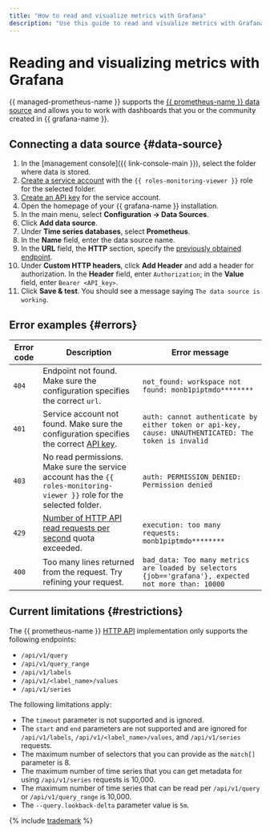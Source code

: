 ```yaml
---
title: "How to read and visualize metrics with Grafana"
description: "Use this guide to read and visualize metrics with Grafana."
---
```


# Reading and visualizing metrics with Grafana

{{ managed-prometheus-name }} supports the [{{ prometheus-name }} data source](https://grafana.com/docs/grafana/latest/datasources/prometheus/) and allows you to work with dashboards that you or the community created in {{ grafana-name }}.

## Connecting a data source {#data-source}

1. In the [management console]({{ link-console-main }}), select the folder where data is stored.
1. [Create a service account](../../../../iam/operations/sa/create.md) with the `{{ roles-monitoring-viewer }}` role for the selected folder.
1. [Create an API key](../../../../iam/operations/api-key/create.md) for the service account.
1. Open the homepage of your {{ grafana-name }} installation.
1. In the main menu, select **Configuration → Data Sources**.
1. Click **Add data source**.
1. Under **Time series databases**, select **Prometheus**.
1. In the **Name** field, enter the data source name.
1. In the **URL** field, the **HTTP** section, specify the [previously obtained endpoint](../index.md#access).
1. Under **Custom HTTP headers**, click **Add Header** and add a header for authorization. In the **Header** field, enter `Authorization`; in the **Value** field, enter `Bearer <API_key>`.
1. Click **Save & test**. You should see a message saying `The data source is working`.

## Error examples {#errors}

| Error code | Description | Error message |
|----|----|----|
| `404` | Endpoint not found. Make sure the configuration specifies the correct `url`. | ```not_found: workspace not found: monb1piptmdo********``` |
| `401` | Service account not found. Make sure the configuration specifies the correct [API key](../../../../iam/concepts/authorization/api-key.md). | ```auth: cannot authenticate by either token or api-key, cause: UNAUTHENTICATED: The token is invalid``` |
| `403` | No read permissions. Make sure the service account has the `{{ roles-monitoring-viewer }}` role for the selected folder. | ```auth: PERMISSION_DENIED: Permission denied``` |
| `429` | [Number of HTTP API read requests per second](../index.md#limits) quota exceeded. | ```execution: too many requests: monb1piptmdo********``` |
| `400` | Too many lines returned from the request. Try refining your request. | ```bad_data: Too many metrics are loaded by selectors {job=='grafana'}, expected not more than: 10000``` |

## Current limitations {#restrictions}

The {{ prometheus-name }} [HTTP API](https://prometheus.io/docs/prometheus/latest/querying/api/) implementation only supports the following endpoints:

* `/api/v1/query`
* `/api/v1/query_range`
* `/api/v1/labels`
* `/api/v1/<label_name>/values`
* `/api/v1/series`

The following limitations apply:
* The `timeout` parameter is not supported and is ignored.
* The `start` and `end` parameters are not supported and are ignored for `/api/v1/labels`, `/api/v1/<label_name>/values`, and `/api/v1/series` requests.
* The maximum number of selectors that you can provide as the `match[]` parameter is 8.
* The maximum number of time series that you can get metadata for using `/api/v1/series` requests is 10,000.
* The maximum number of time series that can be read per `/api/v1/query` or `/api/v1/query_range` is 10,000.
* The `--query.lookback-delta` parameter value is `5m`.

{% include [trademark](../../../../_includes/monitoring/trademark.md) %}
